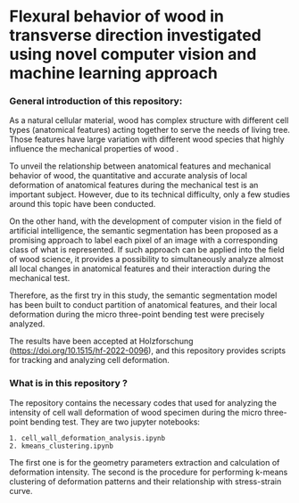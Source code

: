 # Flexural behavior of wood in transverse direction investigated using novel computer vision and machine learning approach

### General introduction of this repository:

As a natural cellular material, wood has complex structure with
different cell types (anatomical features) acting together to serve the needs
of living tree. Those features have large variation with different wood
species that highly influence the mechanical properties of wood . 

To unveil the relationship between anatomical features and mechanical behavior of wood, the quantitative and accurate analysis of local deformation of anatomical features during the mechanical test is an important subject. However, due to its technical difficulty, only a few studies around this topic have been conducted.

On the other hand, with the development of computer vision in the
field of artificial intelligence, the semantic segmentation has been proposed
as a promising approach to label each pixel of an image with a corresponding
class of what is represented. If such approach can be applied into the field of
wood science, it provides a possibility to simultaneously analyze almost all
local changes in anatomical features and their interaction during the mechanical
test.

Therefore, as the first try in this study, the semantic
segmentation model has been built to conduct partition of anatomical
features, and their local deformation during the micro three-point bending test
were precisely analyzed.

The results have been accepted at Holzforschung (https://doi.org/10.1515/hf-2022-0096), and this repository provides scripts for tracking and analyzing cell deformation.

### What is in this repository ?

The repository contains the necessary codes that used for analyzing the intensity of cell wall deformation of wood specimen during the micro three-point bending test. They are two jupyter notebooks:

```
1. cell_wall_deformation_analysis.ipynb
2. kmeans_clustering.ipynb
```

The first one is for the geometry parameters extraction and calculation of deformation intensity. The second is the procedure for performing k-means clustering of deformation patterns and their relationship with stress-strain curve.
